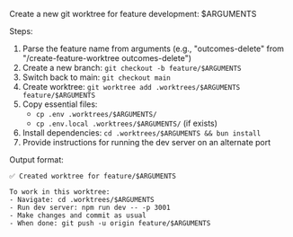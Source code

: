 Create a new git worktree for feature development: $ARGUMENTS

Steps:
1. Parse the feature name from arguments (e.g., "outcomes-delete" from "/create-feature-worktree outcomes-delete")
2. Create a new branch: `git checkout -b feature/$ARGUMENTS`
3. Switch back to main: `git checkout main`
4. Create worktree: `git worktree add .worktrees/$ARGUMENTS feature/$ARGUMENTS`
5. Copy essential files:
   - `cp .env .worktrees/$ARGUMENTS/`
   - `cp .env.local .worktrees/$ARGUMENTS/` (if exists)
6. Install dependencies: `cd .worktrees/$ARGUMENTS && bun install`
7. Provide instructions for running the dev server on an alternate port

Output format:
```
✅ Created worktree for feature/$ARGUMENTS

To work in this worktree:
- Navigate: cd .worktrees/$ARGUMENTS
- Run dev server: npm run dev -- -p 3001
- Make changes and commit as usual
- When done: git push -u origin feature/$ARGUMENTS
```